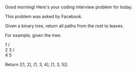 Good morning! Here's your coding interview problem for today.

This problem was asked by Facebook.

Given a binary tree, return all paths from the root to leaves.

For example, given the tree:

   1
  / \
 2   3
    / \
   4   5


Return [[1, 2], [1, 3, 4], [1, 3, 5]].


